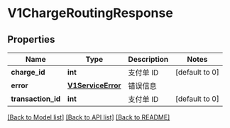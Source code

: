 # V1ChargeRoutingResponse

## Properties
Name | Type | Description | Notes
------------ | ------------- | ------------- | -------------
**charge_id** | **int** | 支付单 ID | [default to 0]
**error** | [**V1ServiceError**](V1ServiceError.md) | 错误信息 | 
**transaction_id** | **int** | 支付单 ID | [default to 0]

[[Back to Model list]](../README.md#documentation-for-models) [[Back to API list]](../README.md#documentation-for-api-endpoints) [[Back to README]](../README.md)


